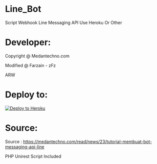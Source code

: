 # Line_Bot
Script Webhook Line Messaging API Use Heroku Or Other

# Developer:
Copyright @ Medantechno.com

Modified @ Farzain - zFz

ARW

# Deploy to:
[![Deploy to Heroku](https://www.herokucdn.com/deploy/button.svg)](https://heroku.com/deploy)

# Source:
Source : https://medantechno.com/read/news/23/tutorial-membuat-bot-messaging-api-line

PHP Unirest Script Included
